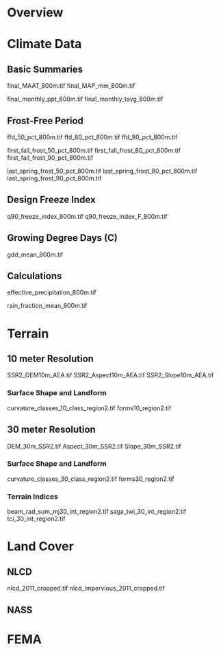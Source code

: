 

# Overview




# Climate Data


## Basic Summaries

final_MAAT_800m.tif
final_MAP_mm_800m.tif

final_monthly_ppt_800m.tif
final_monthly_tavg_800m.tif


## Frost-Free Period


ffd_50_pct_800m.tif
ffd_80_pct_800m.tif
ffd_90_pct_800m.tif

first_fall_frost_50_pct_800m.tif
first_fall_frost_80_pct_800m.tif
first_fall_frost_90_pct_800m.tif


last_spring_frost_50_pct_800m.tif
last_spring_frost_80_pct_800m.tif
last_spring_frost_90_pct_800m.tif


## Design Freeze Index

q90_freeze_index_800m.tif
q90_freeze_index_F_800m.tif



## Growing Degree Days (C)

gdd_mean_800m.tif


## Calculations


effective_precipitation_800m.tif

rain_fraction_mean_800m.tif


# Terrain

## 10 meter Resolution

SSR2_DEM10m_AEA.tif
SSR2_Aspect10m_AEA.tif
SSR2_Slope10m_AEA.tif


### Surface Shape and Landform
curvature_classes_10_class_region2.tif
forms10_region2.tif




## 30 meter Resolution

DEM_30m_SSR2.tif
Aspect_30m_SSR2.tif
Slope_30m_SSR2.tif

### Surface Shape and Landform
curvature_classes_30_class_region2.tif
forms30_region2.tif


### Terrain Indices
beam_rad_sum_mj30_int_region2.tif
saga_twi_30_int_region2.tif
tci_30_int_region2.tif



# Land Cover

## NLCD
nlcd_2011_cropped.tif
nlcd_impervious_2011_cropped.tif


## NASS

# FEMA













